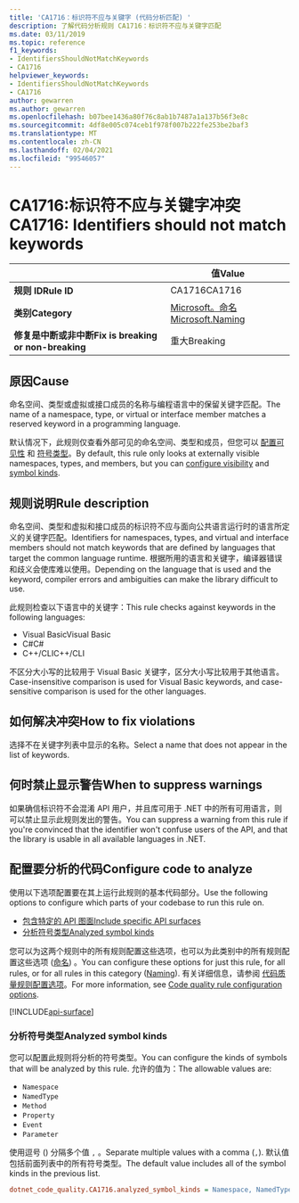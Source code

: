 ```yaml
---
title: 'CA1716：标识符不应与关键字 (代码分析匹配) '
description: 了解代码分析规则 CA1716：标识符不应与关键字匹配
ms.date: 03/11/2019
ms.topic: reference
f1_keywords:
- IdentifiersShouldNotMatchKeywords
- CA1716
helpviewer_keywords:
- IdentifiersShouldNotMatchKeywords
- CA1716
author: gewarren
ms.author: gewarren
ms.openlocfilehash: b07bee1436a80f76c8ab1b7487a1a137b56f3e8c
ms.sourcegitcommit: 4df8e005c074ceb1f978f007b222fe253be2baf3
ms.translationtype: MT
ms.contentlocale: zh-CN
ms.lasthandoff: 02/04/2021
ms.locfileid: "99546057"
---
```

# <a name="ca1716-identifiers-should-not-match-keywords"></a><span data-ttu-id="29bb2-103">CA1716:标识符不应与关键字冲突</span><span class="sxs-lookup"><span data-stu-id="29bb2-103">CA1716: Identifiers should not match keywords</span></span>

| | <span data-ttu-id="29bb2-104">值</span><span class="sxs-lookup"><span data-stu-id="29bb2-104">Value</span></span> |
|-|-|
| <span data-ttu-id="29bb2-105">**规则 ID**</span><span class="sxs-lookup"><span data-stu-id="29bb2-105">**Rule ID**</span></span> |<span data-ttu-id="29bb2-106">CA1716</span><span class="sxs-lookup"><span data-stu-id="29bb2-106">CA1716</span></span>|
| <span data-ttu-id="29bb2-107">**类别**</span><span class="sxs-lookup"><span data-stu-id="29bb2-107">**Category**</span></span> |[<span data-ttu-id="29bb2-108">Microsoft。命名</span><span class="sxs-lookup"><span data-stu-id="29bb2-108">Microsoft.Naming</span></span>](naming-warnings.md)|
| <span data-ttu-id="29bb2-109">**修复是中断或非中断**</span><span class="sxs-lookup"><span data-stu-id="29bb2-109">**Fix is breaking or non-breaking**</span></span> |<span data-ttu-id="29bb2-110">重大</span><span class="sxs-lookup"><span data-stu-id="29bb2-110">Breaking</span></span>|

## <a name="cause"></a><span data-ttu-id="29bb2-111">原因</span><span class="sxs-lookup"><span data-stu-id="29bb2-111">Cause</span></span>

<span data-ttu-id="29bb2-112">命名空间、类型或虚拟或接口成员的名称与编程语言中的保留关键字匹配。</span><span class="sxs-lookup"><span data-stu-id="29bb2-112">The name of a namespace, type, or virtual or interface member matches a reserved keyword in a programming language.</span></span>

<span data-ttu-id="29bb2-113">默认情况下，此规则仅查看外部可见的命名空间、类型和成员，但您可以 [配置可见性](#include-specific-api-surfaces) 和 [符号类型](#analyzed-symbol-kinds)。</span><span class="sxs-lookup"><span data-stu-id="29bb2-113">By default, this rule only looks at externally visible namespaces, types, and members, but you can [configure visibility](#include-specific-api-surfaces) and [symbol kinds](#analyzed-symbol-kinds).</span></span>

## <a name="rule-description"></a><span data-ttu-id="29bb2-114">规则说明</span><span class="sxs-lookup"><span data-stu-id="29bb2-114">Rule description</span></span>

<span data-ttu-id="29bb2-115">命名空间、类型和虚拟和接口成员的标识符不应与面向公共语言运行时的语言所定义的关键字匹配。</span><span class="sxs-lookup"><span data-stu-id="29bb2-115">Identifiers for namespaces, types, and virtual and interface members should not match keywords that are defined by languages that target the common language runtime.</span></span> <span data-ttu-id="29bb2-116">根据所用的语言和关键字，编译器错误和歧义会使库难以使用。</span><span class="sxs-lookup"><span data-stu-id="29bb2-116">Depending on the language that is used and the keyword, compiler errors and ambiguities can make the library difficult to use.</span></span>

<span data-ttu-id="29bb2-117">此规则检查以下语言中的关键字：</span><span class="sxs-lookup"><span data-stu-id="29bb2-117">This rule checks against keywords in the following languages:</span></span>

- <span data-ttu-id="29bb2-118">Visual Basic</span><span class="sxs-lookup"><span data-stu-id="29bb2-118">Visual Basic</span></span>
- <span data-ttu-id="29bb2-119">C#</span><span class="sxs-lookup"><span data-stu-id="29bb2-119">C#</span></span>
- <span data-ttu-id="29bb2-120">C++/CLI</span><span class="sxs-lookup"><span data-stu-id="29bb2-120">C++/CLI</span></span>

<span data-ttu-id="29bb2-121">不区分大小写的比较用于 Visual Basic 关键字，区分大小写比较用于其他语言。</span><span class="sxs-lookup"><span data-stu-id="29bb2-121">Case-insensitive comparison is used for Visual Basic keywords, and case-sensitive comparison is used for the other languages.</span></span>

## <a name="how-to-fix-violations"></a><span data-ttu-id="29bb2-122">如何解决冲突</span><span class="sxs-lookup"><span data-stu-id="29bb2-122">How to fix violations</span></span>

<span data-ttu-id="29bb2-123">选择不在关键字列表中显示的名称。</span><span class="sxs-lookup"><span data-stu-id="29bb2-123">Select a name that does not appear in the list of keywords.</span></span>

## <a name="when-to-suppress-warnings"></a><span data-ttu-id="29bb2-124">何时禁止显示警告</span><span class="sxs-lookup"><span data-stu-id="29bb2-124">When to suppress warnings</span></span>

<span data-ttu-id="29bb2-125">如果确信标识符不会混淆 API 用户，并且库可用于 .NET 中的所有可用语言，则可以禁止显示此规则发出的警告。</span><span class="sxs-lookup"><span data-stu-id="29bb2-125">You can suppress a warning from this rule if you're convinced that the identifier won't confuse users of the API, and that the library is usable in all available languages in .NET.</span></span>

## <a name="configure-code-to-analyze"></a><span data-ttu-id="29bb2-126">配置要分析的代码</span><span class="sxs-lookup"><span data-stu-id="29bb2-126">Configure code to analyze</span></span>

<span data-ttu-id="29bb2-127">使用以下选项配置要在其上运行此规则的基本代码部分。</span><span class="sxs-lookup"><span data-stu-id="29bb2-127">Use the following options to configure which parts of your codebase to run this rule on.</span></span>

- [<span data-ttu-id="29bb2-128">包含特定的 API 图面</span><span class="sxs-lookup"><span data-stu-id="29bb2-128">Include specific API surfaces</span></span>](#include-specific-api-surfaces)
- [<span data-ttu-id="29bb2-129">分析符号类型</span><span class="sxs-lookup"><span data-stu-id="29bb2-129">Analyzed symbol kinds</span></span>](#analyzed-symbol-kinds)

<span data-ttu-id="29bb2-130">您可以为这两个规则中的所有规则配置这些选项，也可以为此类别中的所有规则配置这些选项 ([命名](naming-warnings.md)) 。</span><span class="sxs-lookup"><span data-stu-id="29bb2-130">You can configure these options for just this rule, for all rules, or for all rules in this category ([Naming](naming-warnings.md)).</span></span> <span data-ttu-id="29bb2-131">有关详细信息，请参阅 [代码质量规则配置选项](../code-quality-rule-options.md)。</span><span class="sxs-lookup"><span data-stu-id="29bb2-131">For more information, see [Code quality rule configuration options](../code-quality-rule-options.md).</span></span>

[!INCLUDE[api-surface](~/includes/code-analysis/api-surface.md)]

### <a name="analyzed-symbol-kinds"></a><span data-ttu-id="29bb2-132">分析符号类型</span><span class="sxs-lookup"><span data-stu-id="29bb2-132">Analyzed symbol kinds</span></span>

<span data-ttu-id="29bb2-133">您可以配置此规则将分析的符号类型。</span><span class="sxs-lookup"><span data-stu-id="29bb2-133">You can configure the kinds of symbols that will be analyzed by this rule.</span></span> <span data-ttu-id="29bb2-134">允许的值为：</span><span class="sxs-lookup"><span data-stu-id="29bb2-134">The allowable values are:</span></span>

- `Namespace`
- `NamedType`
- `Method`
- `Property`
- `Event`
- `Parameter`

<span data-ttu-id="29bb2-135">使用逗号 () 分隔多个值 `,` 。</span><span class="sxs-lookup"><span data-stu-id="29bb2-135">Separate multiple values with a comma (`,`).</span></span> <span data-ttu-id="29bb2-136">默认值包括前面列表中的所有符号类型。</span><span class="sxs-lookup"><span data-stu-id="29bb2-136">The default value includes all of the symbol kinds in the previous list.</span></span>

```ini
dotnet_code_quality.CA1716.analyzed_symbol_kinds = Namespace, NamedType, Method, Property, Event
```
